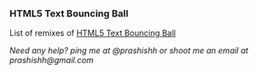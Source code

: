 ### HTML5 Text Bouncing Ball

List of remixes of [HTML5 Text Bouncing Ball][text]

_Need any help? ping me at @prashishh or shoot me an email at prashishh@gmail.com_

[text]: https://github.com/prashishh/bouncing-ball-html5/tree/master/Bouncing%20Ball/text-bouncing-balls
